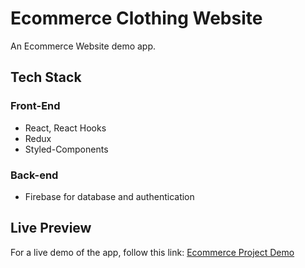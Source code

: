 # Ecommerce Clothing Website

An Ecommerce Website demo app.

## Tech Stack

### Front-End

- React, React Hooks
- Redux
- Styled-Components

### Back-end

- Firebase for database and authentication

## Live Preview

For a live demo of the app, follow this link: [Ecommerce Project Demo](https://illustrious-beijinho-adcad7.netlify.app)
